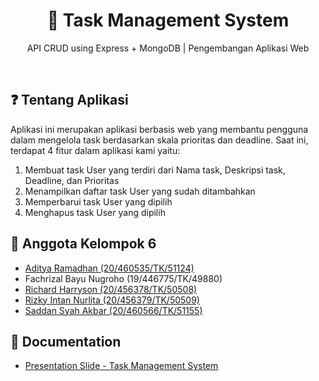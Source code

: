<h1 align="center">
  📝 Task Management System
</h1>

<p align="center">API CRUD using Express + MongoDB | Pengembangan Aplikasi Web</p><br>

## ❓ Tentang Aplikasi
Aplikasi ini merupakan aplikasi berbasis web yang membantu pengguna dalam mengelola task berdasarkan skala prioritas dan deadline. Saat ini, terdapat 4 fitur dalam aplikasi kami yaitu:
1. Membuat task User yang terdiri dari Nama task, Deskripsi task, Deadline, dan Prioritas
2. Menampilkan daftar task User yang sudah ditambahkan
3. Memperbarui task User yang dipilih
4. Menghapus task User yang dipilih

## 👥 Anggota Kelompok 6 
- [Aditya Ramadhan (20/460535/TK/51124)](https://www.github.com/adityar22)
- Fachrizal Bayu Nugroho (19/446775/TK/49880)
- [Richard Harryson (20/456378/TK/50508)](https://www.github.com/RichardC0de)
- [Rizky Intan Nurlita (20/456379/TK/50509)](https://www.github.com/rizkyintan)
- [Saddan Syah Akbar (20/460566/TK/51155)](https://www.github.com/saddansyah)

## 💾 Documentation
- [Presentation Slide - Task Management System](https://www.canva.com/design/DAFNU1TPF34/-PU_xSTMN6UTTSGXzLkU5w/view?utm_content=DAFNU1TPF34&utm_campaign=designshare&utm_medium=link&utm_source=publishpresent)
